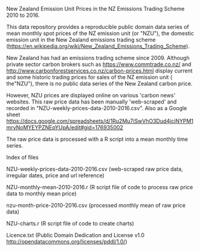 New Zealand Emission Unit Prices in the NZ Emissions Trading Scheme 2010 to 2016. 

This data repository provides a reproducible public domain data series of mean monthly spot prices of the NZ emission unit (or "NZU"), the domestic emission unit in the New Zealand emissions trading scheme (https://en.wikipedia.org/wiki/New_Zealand_Emissions_Trading_Scheme).   

New Zealand has had an emissions trading scheme since 2009.  Although private sector carbon brokers such as https://www.commtrade.co.nz/ and http://www.carbonforestservices.co.nz/carbon-prices.html display current and some historic trading prices for sales of the NZ emission unit ( the"NZU"), there is no public data series of the New Zealand carbon price. 

However, NZU prices are displayed online on various 'carbon news' websites. This raw price data has been manually 'web-scraped' and recorded in "NZU-weekly-prices-data-2010-2016.csv". Also as a Google sheet https://docs.google.com/spreadsheets/d/1Ru2Mu7iSwVhO3Dud4jciNYPM1mryNoMYEYPZNEpYUpA/edit#gid=176935002 

The raw price data is processed with a R script into a mean monthly time series.

Index of files

NZU-weekly-prices-data-2010-2016.csv (web-scraped raw price data, irregular dates, price and url reference)

NZU-monthly-mean-2010-2016.r         (R script file of code to process raw price data to monthly mean price)

nzu-month-price-2010-2016.csv        (processed monthly mean of raw price data)

NZU-charts.r                         (R script file of code to create charts)

Licence.txt                          (Public Domain  Dedication and License v1.0 http://opendatacommons.org/licenses/pddl/1.0/)